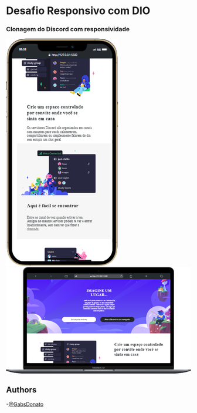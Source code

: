 # Desafio Responsivo com DIO

### Clonagem do Discord com responsividade

<img src="./assets/img/iPhone-12-PRO-MAX-127.0.0.1.png"> <img src="./assets/img/Macbook-Air-127.0.0.1.png"> 

## Authors

-[@GabsDonato][def]

[def]: https://www.github.com/GabsDonato
